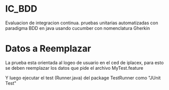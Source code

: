 # IC_BDD
Evaluacion de integracion continua. pruebas unitarias automatizadas con paradigma BDD en java usando cucumber con nomenclatura Gherkin

# Datos a Reemplazar
La prueba esta orientada al logeo de usuario en el ced de iplacex, para esto se deben reemplazar los datos que pide el archivo MyTest.feature

Y luego ejecutar el test (Runner.java) del package TestRunner como "JUnit Test"
